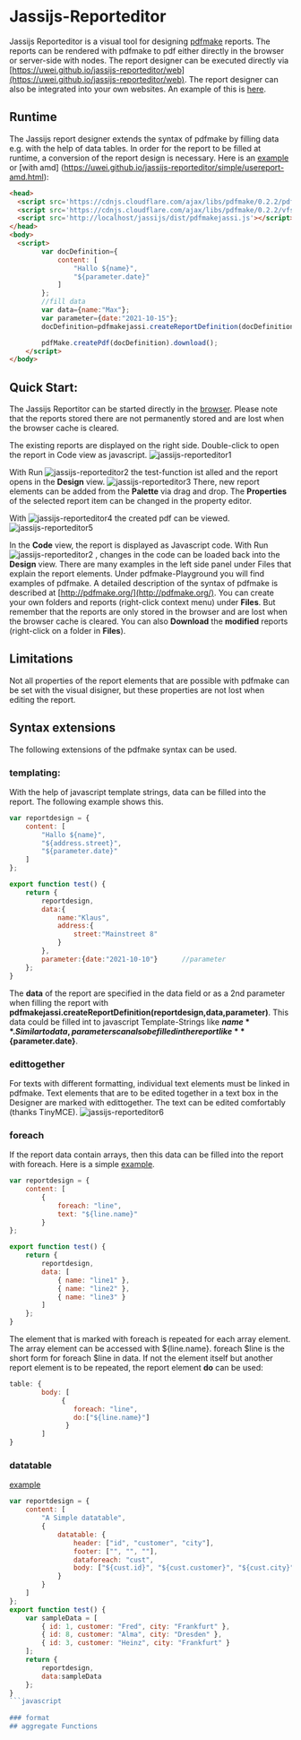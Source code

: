 # Jassijs-Reporteditor
Jassijs Reporteditor is a visual tool for designing [pdfmake](http://pdfmake.org/) reports. The reports can be rendered with pdfmake to pdf either directly in the browser or server-side with nodes.
The report designer can be executed directly via [https://uwei.github.io/jassijs-reporteditor/web](https://uwei.github.io/jassijs-reporteditor/web). The report designer can also be integrated into your own websites. An example of this is [here](https://uwei.github.io/jassijs-reporteditor/simple).

## Runtime
The Jassijs report designer extends the syntax of pdfmake by filling data e.g. with the help of data tables. In order for the report to be filled at runtime, a conversion of the report design is necessary. Here is an [example](https://uwei.github.io/jassijs-reporteditor/simple/usereport.html) or [with amd] (https://uwei.github.io/jassijs-reporteditor/simple/usereport-amd.html):
```html
<head>
  <script src='https://cdnjs.cloudflare.com/ajax/libs/pdfmake/0.2.2/pdfmake.min.js'></script>
  <script src='https://cdnjs.cloudflare.com/ajax/libs/pdfmake/0.2.2/vfs_fonts.js'></script>
  <script src='http://localhost/jassijs/dist/pdfmakejassi.js'></script>
</head>
<body>
  <script>
		var docDefinition={
			content: [
				"Hallo ${name}",
				"${parameter.date}"
			]
		};
		//fill data  
		var data={name:"Max"};
		var parameter={date:"2021-10-15"};
		docDefinition=pdfmakejassi.createReportDefinition(docDefinition,data,parameter);

		pdfMake.createPdf(docDefinition).download();
	</script>
</body>
```

## Quick Start:
The Jassijs Reportitor can be started directly in the [browser](https://uwei.github.io/jassijs-reporteditor/web). Please note that the reports stored there are not permanently stored and are lost when the browser cache is cleared.

The existing reports are displayed on the right side. Double-click to open the report in Code view as javascript. 
![jassijs-reporteditor1](https://uwei.github.io/jassijs-reporteditor/doc/jassijs-reporteditor1.jpg)

With Run ![jassijs-reporteditor2](https://uwei.github.io/jassijs-reporteditor/doc/jassijs-reporteditor2.jpg) the test-function ist alled and the report opens in the **Design** view. 
![jassijs-reporteditor3](https://uwei.github.io/jassijs-reporteditor/doc/jassijs-reporteditor3.jpg)
There, new report elements can be added from the **Palette** via drag and drop. The **Properties** of the selected report item can be changed in the property editor. 

With ![jassijs-reporteditor4](https://uwei.github.io/jassijs-reporteditor/doc/jassijs-reporteditor4.jpg) the created pdf can be viewed. 
![jassijs-reporteditor5](https://uwei.github.io/jassijs-reporteditor/doc/jassijs-reporteditor5.jpg)

In the **Code** view, the report is displayed as Javascript code. With Run ![jassijs-reporteditor2](https://uwei.github.io/jassijs-reporteditor/doc/jassijs-reporteditor2.jpg) , changes in the code can be loaded back into the **Design** view.
There are many examples in the left side panel under Files that explain the report elements. Under pdfmake-Playground you will find examples of pdfmake. A detailed description of the syntax of pdfmake is described at [http://pdfmake.org/](http://pdfmake.org/).
You can create your own folders and reports (right-click context menu) under **Files**. But remember that the reports are only stored in the browser and are lost when the browser cache is cleared. You can also **Download** the __modified__ reports (right-click on a folder in **Files**).  

## Limitations
Not all properties of the report elements that are possible with pdfmake can be set with the visual disigner, but these properties are not lost when editing the report.

## Syntax extensions
The following extensions of the pdfmake syntax can be used. 

### templating:
With the help of javascript template strings, data can be filled into the report. The following example shows this.
```javascript
var reportdesign = {
	content: [
        "Hallo ${name}",
        "${address.street}",
        "${parameter.date}"
    ]
};

export function test() {
    return { 
        reportdesign,
        data:{
            name:"Klaus",
            address:{
                street:"Mainstreet 8"
            }
        },        
        parameter:{date:"2021-10-10"}      //parameter
    };
}
```
The **data** of the report are specified in the data field or as a 2nd parameter when filling the report with **pdfmakejassi.createReportDefinition(reportdesign,data,parameter)**.
This data could be filled int to javascript Template-Strings like **${name}**.
Similar to data, parameters can also be filled in the report like **${parameter.date}**. 

### edittogether
For texts with different formatting, individual text elements must be linked in pdfmake. Text elements that are to be edited together in a text box in the Designer are marked with edittogether. The text can be edited comfortably (thanks TinyMCE).
![jassijs-reporteditor6](https://uwei.github.io/jassijs-reporteditor/doc/jassijs-reporteditor6.jpg)

### foreach
If the report data contain arrays, then this data can be filled into the report with foreach.
Here is a simple [example](https://uwei.github.io/jassijs-reporteditor/web/#do=jassijs_editor.CodeEditor&file=demoreports/10-Foreach.ts).
```javascript
var reportdesign = {
    content: [
        {
            foreach: "line",
            text: "${line.name}"
        }
};

export function test() {
    return {
        reportdesign,
        data: [
            { name: "line1" },
            { name: "line2" },
            { name: "line3" }
        ]
    };
}
```
The element that is marked with foreach is repeated for each array element.
The array element can be accessed with ${line.name}.
foreach $line is the short form for foreach $line in data.
If not the element itself but another report element is to be repeated, the report element **do**
can be used:
```javascript
table: {
     	body: [
             {
             	foreach: "line",
                do:["${line.name}"]
              }
        ]
}
```


### datatable
[example](https://uwei.github.io/jassijs-reporteditor/web/#do=jassijs_editor.CodeEditor&file=demoreports/21-Datatable.ts)
```javascript
var reportdesign = {
    content: [
        "A Simple datatable",
        {
            datatable: {
                header: ["id", "customer", "city"],
                footer: ["", "", ""],
                dataforeach: "cust",
                body: ["${cust.id}", "${cust.customer}", "${cust.city}"]
            }
        }
    ]
};
export function test() {
    var sampleData = [
        { id: 1, customer: "Fred", city: "Frankfurt" },
        { id: 8, customer: "Alma", city: "Dresden" },
        { id: 3, customer: "Heinz", city: "Frankfurt" }
    ];
    return {
        reportdesign,
        data:sampleData
    };
}
```javascript
 
### format
## aggregate Functions


